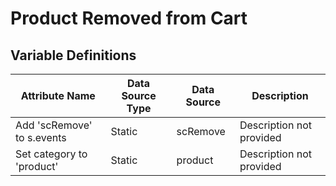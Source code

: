 # Product Removed from Cart

### 

## Variable Definitions

| Attribute Name|Data Source Type|Data Source|Description|
| --- | --- | --- | --- |
|Add 'scRemove' to s.events|Static|scRemove|Description not provided|
|Set category to 'product'|Static|product|Description not provided|



